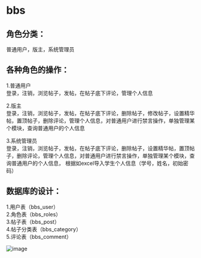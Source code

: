 # bbs
## 角色分类：<br>
普通用户，版主，系统管理员<br>

## 各种角色的操作：
1.普通用户<br>
登录，注销，浏览帖子，发帖，在帖子底下评论，管理个人信息<br>

2.版主<br>
登录，注销，浏览帖子，发帖，在帖子底下评论，删除帖子，修改帖子，设置精华帖，置顶帖子，删除评论，管理个人信息，对普通用户进行禁言操作，单独管理某个模块，查询普通用户的个人信息<br>

3.系统管理员<br>
登录，注销，浏览帖子，发帖，在帖子底下评论，删除帖子，设置精华帖，置顶帖子，删除评论，管理个人信息，对普通用户进行禁言操作，单独管理某个模块，查询普通用户的个人信息， 根据如excel导入学生个人信息（学号，姓名，初始密码）<br>

## 数据库的设计：
1.用户表（bbs_user）<br>
2.角色表（bbs_roles）<br>
3.帖子表（bbs_post）<br>
4.帖子分类表（bbs_category）<br>
5.评论表（bbs_comment）<br>

![image](QQ截图20190625110549.jpgg)

